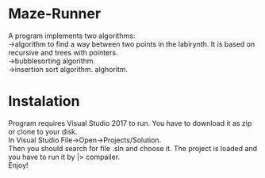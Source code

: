 # Maze-Runner
A program implements two algorithms: </br>
->algorithm to find a way between two points in the labirynth. It is based on recursive and trees with pointers. </br>
->bubblesorting algorithm. </br>
->insertion sort algorithm. alghoritm. </br>

# Instalation
Program requires Visual Studio 2017 to run. You have to download it as zip or clone to your disk. </br>
In Visual Studio File->Open->Projects/Solution.</br>
Then you should search for file .sln and choose it. The project is loaded and you have to run it by |> compailer. </br>
Enjoy! </br>
